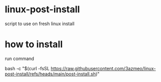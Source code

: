 # linux-post-install
script to use on fresh linux install


# how to install 
run command

bash -c "$(curl -fsSL https://raw.githubusercontent.com/3azmeo/linux-post-install/refs/heads/main/post-install.sh)"
